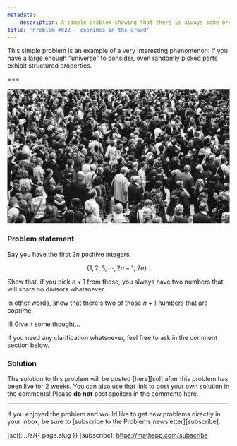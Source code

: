 ```yaml
---
metadata:
    description: A simple problem showing that there is always some order among chaos.
title: 'Problem #022 - coprimes in the crowd'
---
```


This simple problem is an example of a very interesting phenomenon: if you have a large enough "universe" to consider, even randomly picked parts exhibit structured properties.

===

![A crowd of people, photo by Rob Curran on Unsplash](./crowd.jpg)

### Problem statement

Say you have the first $2n$ positive integers,

$$
\{1, 2, 3, \cdots, 2n-1, 2n\}\ .
$$

Show that, if you pick $n + 1$ from those, you always have two numbers that will share no divisors whatsoever.

In other words, show that there's two of those $n+1$ numbers that are coprime.

!!! Give it some thought...

If you need any clarification whatsoever, feel free to ask in the comment section below.

### Solution

The solution to this problem will be posted [here][sol] after this problem has been live for 2 weeks. You can also use that link to post your own solution in the comments! Please **do not** post spoilers in the comments here.
<!--You can read the solution [here][sol] to compare with your own solution. You can also use that link to post your own solution in the comments! Please **do not** post spoilers in the comments here.-->

---

If you enjoyed the problem and would like to get new problems directly in your inbox, be sure to [subscribe to the Problems newsletter][subscribe].

[sol]: ../s/{{ page.slug }}
[subscribe]: https://mathspp.com/subscribe
